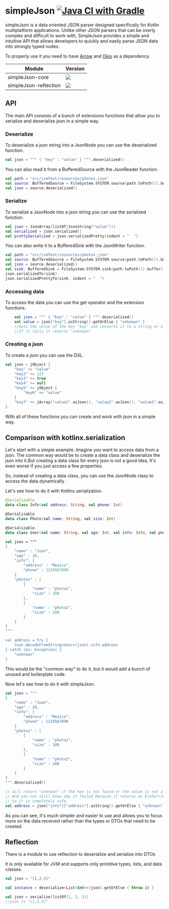 # simpleJson [![Java CI with Gradle](https://github.com/xBaank/simpleJson/actions/workflows/gradle.yml/badge.svg)](https://github.com/xBaank/simpleJson/actions/workflows/gradle.yml)

simpleJson is a data oriented JSON parser designed specifically for Kotlin multiplatform applications. Unlike other JSON
parsers that can be overly complex and difficult to work with, SimpleJson provides a simple and intuitive API that
allows developers to quickly and easily parse JSON data into strongly typed nodes.

To properly use it you need to have <a href="https://github.com/arrow-kt/arrow">Arrow</a>
and <a href="https://github.com/square/okio">Okio</a> as a dependency.

| Module                | Version                                                                                                                                                                  |
|-----------------------|--------------------------------------------------------------------------------------------------------------------------------------------------------------------------|
| simpleJson-core       | [![](https://img.shields.io/maven-central/v/io.github.xbaank/simpleJson-core)](https://central.sonatype.com/artifact/io.github.xbaank/simpleJson-core)             |
| simpleJson-reflection | [![](https://img.shields.io/maven-central/v/io.github.xbaank/simpleJson-reflection)](https://central.sonatype.com/artifact/io.github.xbaank/simpleJson-reflection) |

## API

The main API consists of a bunch of extensions functions that allow you to serialize and deserialize json in a simple
way.

### Deserialize

To deserialize a json string into a JsonNode you can use the deserialized function.

```kotlin
val json = """ { "key" : "value" } """.deserialized()
```

You can also read it from a BufferedSource with the JsonReader function.

```kotlin
val path = "src/jvmTest/resources/photos.json"
val source: BufferedSource = FileSystem.SYSTEM.source(path.toPath()).buffer()
val json = source.deserialized()
```

### Serialize

To serialize a JsonNode into a json string you can use the serialized function.

```kotlin
val json = JsonArray(listOf(JsonString("value")))
val serialized = json.serialized()
val prettySerialized = json.serializedPretty(indent = "  ") 
```

You can also write it to a BufferedSink with the JsonWriter function.

```kotlin
val path = "src/jvmTest/resources/photos.json"
val source: BufferedSource = FileSystem.SYSTEM.source(path.toPath()).buffer()
val json = source.deserialized()
val sink: BufferedSink = FileSystem.SYSTEM.sink(path.toPath()).buffer()
json.serializedTo(sink)
json.serializedPrettyTo(sink, indent = "  ")
```

### Accessing data

To access the data you can use the get operator and the extension functions.

```kotlin
    val json = """ { "key" : "value" } """.deserialized()
    val value = json["key"].asString().getOrElse { "unknown" }
    //Gets the value of the key "key" and converts it to a string or a JsonException if it fails deserializing or finding the property.
    //If it fails it returns "unknown"
```

### Creating a json

To create a json you can use the DSL.

```kotlin
val json = jObject {
    "key" += "value"
    "key2" += 123
    "key3" += true
    "key4" += null
    "key5" += jObject {
        "key6" += "value"
    }
    "key7" += jArray("value1".asJson(), "value2".asJson(), "value3".asJson())
}
```

With all of these functions you can create and work with json in a simple way.

## Comparison with kotlinx.serialization

Let's start with a simple example. Imagine you want to access data from a json.
The common way would be to create a data class and deserialize the json into it.But creating a data class for every json
is not a good idea, It's even worse if you just access a few properties.

So, instead of creating a data class, you can use the JsonNode class to access the data dynamically .

Let's see how to do it with Kotlinx.serialization.

```kotlin
@Serializable
data class Info(val address: String, val phone: Int)

@Serializable
data class Photo(val name: String, val size: Int)

@Serializable
data class User(val name: String, val age: Int, val info: Info, val photos: List<Photo>)

val json = """
{
    "name" : "Juan",
    "age" : 20,
    "info": {
        "address" : "Mexico",
        "phone" : 1234567890
    }
    "photos" : [
        {
            "name" : "photo1",
            "size" : 100
        },
        {
            "name" : "photo2",
            "size" : 200
        }
    ]
}
"""

val address = try {
    Json.decodeFromString<User>(json).info.address
} catch (ex: Exception) {
    "unknown"
}
```

This would be the "common way" to do it, but it would add a bunch of unused and boilerplate code.

Now let's see how to do it with simpleJson.

```kotlin
val json = """
{
    "name" : "Juan",
    "age" : 20,
    "info": {
        "address" : "Mexico",
        "phone" : 1234567890
    }
    "photos" : [
        {
            "name" : "photo1",
            "size" : 100
        },
        {
            "name" : "photo2",
            "size" : 200
        }
    ]
}
""".deserialized()

// will return "unknown" if the key is not found or the value is not a string
// And you can still know why it failed because it returns an Either<JsonException, String>
// So it is completely safe.
val address = json["info"]["address"].asString().getOrElse { "unknown" }
```

As you can see, it's much simpler and easier to use and allows you to focus more on the
data received rather than the types or DTOs that need to be created.

## Reflection

There is a module to use reflection to deserialize and serialize into DTOs

It is only available for JVM and supports only primitive types, lists, and data classes.

```kotlin
val json = "[1,2,3]"

val instance = deserialize<List<Int>>(json).getOrElse { throw it }
```

```kotlin
val json = serialize(listOf(1, 2, 3))
//json is "[1,2,3]"
```



